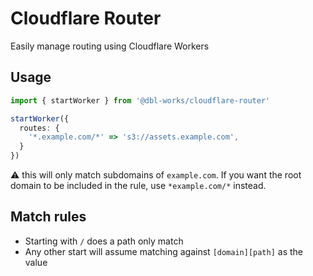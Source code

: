 # Cloudflare Router

Easily manage routing using Cloudflare Workers



## Usage

```typescript
import { startWorker } from '@dbl-works/cloudflare-router'

startWorker({
  routes: {
    '*.example.com/*' => 's3://assets.example.com',
  }
})
```

:warning: this will only match subdomains of `example.com`. If you want the root domain to be included in the rule, use `*example.com/*` instead.


## Match rules

- Starting with `/` does a path only match
- Any other start will assume matching against `[domain][path]` as the value
